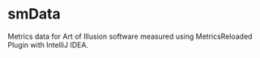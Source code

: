 # smData
Metrics data for Art of Illusion software measured using MetricsReloaded Plugin with IntelliJ IDEA.

